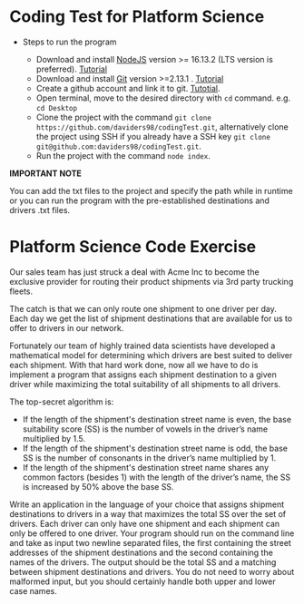 # Coding Test for Platform Science

* Steps to run the program

    * Download and install [NodeJS](https://nodejs.org/en/) version >= 16.13.2 (LTS version is preferred). [Tutorial](https://www.youtube.com/watch?v=AuCuHvgOeBY)
    * Download and install [Git](https://git-scm.com/downloads) version >=2.13.1 . [Tutorial](https://www.youtube.com/watch?v=4xqVv2lTo40)
    * Create a github account and link it to git. [Tutotial](https://docs.github.com/en/get-started/quickstart/set-up-git).
    * Open terminal, move to the desired directory with `cd` command. e.g. `cd Desktop`
    * Clone the project with the command `git clone https://github.com/daviders98/codingTest.git`, alternatively clone the project using SSH if you already have a SSH key `git clone git@github.com:daviders98/codingTest.git`.
    * Run the project with the command `node index`.

**IMPORTANT NOTE**

You can add the txt files to the project and specify the path while in runtime or you can run the program with the pre-established destinations and drivers .txt files.

# Platform Science Code Exercise
Our sales team has just struck a deal with Acme Inc to become the exclusive provider for routing their product shipments via 3rd party trucking fleets. 

The catch is that we can only route one shipment to one driver per day.
Each day we get the list of shipment destinations that are available for us to offer to drivers in our network. 

Fortunately our team of highly trained data scientists have developed a mathematical model for determining which drivers are best suited to deliver each shipment.
With that hard work done, now all we have to do is implement a program that assigns each shipment destination to a given driver while maximizing the total suitability of all shipments to all drivers.

The top-secret algorithm is:
* If the length of the shipment's destination street name is even, the base suitability score (SS) is the number of vowels in the driver’s name multiplied by 1.5.
* If the length of the shipment's destination street name is odd, the base SS is the number of consonants in the driver’s name multiplied by 1.
* If the length of the shipment's destination street name shares any common factors (besides 1) with the length of the driver’s name, the SS is increased by 50% above the base SS.


Write an application in the language of your choice that assigns shipment destinations to drivers in a way that maximizes the total SS over the set of drivers. Each driver can only have one shipment and each shipment can only be offered to one driver. Your program should run on the command line and take as input two newline separated files, the first containing the street addresses of the shipment destinations and the second containing the names of the drivers. The output should be the total SS and a matching between shipment destinations and drivers. You do not need to worry about malformed input, but you should certainly handle both upper and lower case names.
